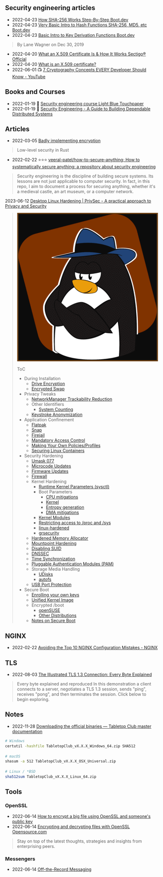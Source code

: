 ## Security engineering articles
- 2022-04-23 [How SHA-256 Works Step-By-Step Boot.dev](https://blog.boot.dev/cryptography/how-sha-2-works-step-by-step-sha-256/)
- 2022-04-23 [Very Basic Intro to Hash Functions SHA-256, MD5, etc Boot.dev](https://blog.boot.dev/cryptography/very-basic-intro-to-hash-functions-sha-256-md-5-etc/)
- 2022-04-23 [Basic Intro to Key Derivation Functions Boot.dev](https://blog.boot.dev/cryptography/key-derivation-functions/)
> By Lane Wagner on Dec 30, 2019
- 2022-04-20 [What an X.509 Certificate Is & How It Works Sectigo® Official](https://sectigo.com/resource-library/what-is-x509-certificate)
- 2022-04-20 [What is an X.509 certificate?](https://www.techtarget.com/searchsecurity/definition/X509-certificate)
- 2022-06-01 📺 [7 Cryptography Concepts EVERY Developer Should Know - YouTube](https://www.youtube.com/watch?v=NuyzuNBFWxQ)


## Books and Courses
- 2022-01-19 🎥 [Security engineering course   Light Blue Touchpaper](https://www.lightbluetouchpaper.org/2022/01/19/security-engineering-course/)
- 2022-01-19 📕 [Security Engineering - A Guide to Building Dependable Distributed Systems](https://www.cl.cam.ac.uk/~rja14/book.html)

## Articles
- 2022-03-05 [Badly implementing encryption](https://ayende.com/blog/posts/series/196449-A/badly-implementing-encryption)
> Low-level security in Rust
- 2022-02-22 ⭐⭐⭐ [veeral-patel/how-to-secure-anything: How to systematically secure anything: a repository about security engineering](https://github.com/veeral-patel/how-to-secure-anything)
> Security engineering is the discipline of building secure systems.
> Its lessons are not just applicable to computer security. In fact, in this repo, I aim to document a process for securing anything, whether it's a medieval castle, an art museum, or a computer network.

2023-06-12 [Desktop Linux Hardening | PrivSec - A practical approach to Privacy and Security](https://privsec.dev/posts/linux/desktop-linux-hardening/)

> ![image-20230702153430958](./security-articles.assets/image-20230702153430958.png)
>
> ToC
>
> - During Installation
>   - [Drive Encryption](https://privsec.dev/posts/linux/desktop-linux-hardening/#drive-encryption)
>   - [Encrypted Swap](https://privsec.dev/posts/linux/desktop-linux-hardening/#encrypted-swap)
> - Privacy Tweaks
>   - [NetworkManager Trackability Reduction](https://privsec.dev/posts/linux/desktop-linux-hardening/#networkmanager-trackability-reduction)
>   - Other Identifiers
>     - [System Counting](https://privsec.dev/posts/linux/desktop-linux-hardening/#system-counting)
>   - [Keystroke Anonymization](https://privsec.dev/posts/linux/desktop-linux-hardening/#keystroke-anonymization)
> - Application Confinement
>   - [Flatpak](https://privsec.dev/posts/linux/desktop-linux-hardening/#flatpak)
>   - [Snap](https://privsec.dev/posts/linux/desktop-linux-hardening/#snap)
>   - [Firejail](https://privsec.dev/posts/linux/desktop-linux-hardening/#firejail)
>   - [Mandatory Access Control](https://privsec.dev/posts/linux/desktop-linux-hardening/#mandatory-access-control)
>   - [Making Your Own Policies/Profiles](https://privsec.dev/posts/linux/desktop-linux-hardening/#making-your-own-policiesprofiles)
>   - [Securing Linux Containers](https://privsec.dev/posts/linux/desktop-linux-hardening/#securing-linux-containers)
> - Security Hardening
>   - [Umask 077](https://privsec.dev/posts/linux/desktop-linux-hardening/#umask-077)
>   - [Microcode Updates](https://privsec.dev/posts/linux/desktop-linux-hardening/#microcode-updates)
>   - [Firmware Updates](https://privsec.dev/posts/linux/desktop-linux-hardening/#firmware-updates)
>   - [Firewall](https://privsec.dev/posts/linux/desktop-linux-hardening/#firewall)
>   - Kernel Hardening
>     - [Runtime Kernel Parameters (sysctl)](https://privsec.dev/posts/linux/desktop-linux-hardening/#runtime-kernel-parameters-sysctl)
>     - Boot Parameters
>       - [CPU mitigations](https://privsec.dev/posts/linux/desktop-linux-hardening/#cpu-mitigations)
>       - [Kernel](https://privsec.dev/posts/linux/desktop-linux-hardening/#kernel)
>       - [Entropy generation](https://privsec.dev/posts/linux/desktop-linux-hardening/#entropy-generation)
>       - [DMA mitigations](https://privsec.dev/posts/linux/desktop-linux-hardening/#dma-mitigations)
>     - [Kernel Modules](https://privsec.dev/posts/linux/desktop-linux-hardening/#kernel-modules)
>     - [Restricting access to /proc and /sys](https://privsec.dev/posts/linux/desktop-linux-hardening/#restricting-access-to-proc-and-sys)
>     - [linux-hardened](https://privsec.dev/posts/linux/desktop-linux-hardening/#linux-hardened)
>     - [grsecurity](https://privsec.dev/posts/linux/desktop-linux-hardening/#grsecurity)
>   - [Hardened Memory Allocator](https://privsec.dev/posts/linux/desktop-linux-hardening/#hardened-memory-allocator)
>   - [Mountpoint Hardening](https://privsec.dev/posts/linux/desktop-linux-hardening/#mountpoint-hardening)
>   - [Disabling SUID](https://privsec.dev/posts/linux/desktop-linux-hardening/#disabling-suid)
>   - [DNSSEC](https://privsec.dev/posts/linux/desktop-linux-hardening/#dnssec)
>   - [Time Synchronization](https://privsec.dev/posts/linux/desktop-linux-hardening/#time-synchronization)
>   - [Pluggable Authentication Modules (PAM)](https://privsec.dev/posts/linux/desktop-linux-hardening/#pluggable-authentication-modules-pam)
>   - Storage Media Handling
>     - [UDisks](https://privsec.dev/posts/linux/desktop-linux-hardening/#udisks)
>     - [autofs](https://privsec.dev/posts/linux/desktop-linux-hardening/#autofs)
>   - [USB Port Protection](https://privsec.dev/posts/linux/desktop-linux-hardening/#usb-port-protection)
> - Secure Boot
>   - [Enrolling your own keys](https://privsec.dev/posts/linux/desktop-linux-hardening/#enrolling-your-own-keys)
>   - [Unified Kernel Image](https://privsec.dev/posts/linux/desktop-linux-hardening/#unified-kernel-image)
>   - Encrypted /boot
>     - [openSUSE](https://privsec.dev/posts/linux/desktop-linux-hardening/#opensuse)
>     - [Other Distributions](https://privsec.dev/posts/linux/desktop-linux-hardening/#other-distributions)
>   - [Notes on Secure Boot](https://privsec.dev/posts/linux/desktop-linux-hardening/#notes-on-secure-boot)

## NGINX
- 2022-02-22 [Avoiding the Top 10 NGINX Configuration Mistakes - NGINX](https://www.nginx.com/blog/avoiding-top-10-nginx-configuration-mistakes/)

## TLS

- 2022-08-03 [The Illustrated TLS 1.3 Connection: Every Byte Explained](https://tls13.xargs.org/)
> Every byte explained and reproduced
> In this demonstration a client connects to a server, negotiates a TLS 1.3 session, sends "ping", receives "pong", and then terminates the session. Click below to begin exploring.

## Notes
- 2022-11-28 [Downloading the official binaries — Tabletop Club master documentation](https://tabletop-club.readthedocs.io/en/latest/general/download/downloading_binaries.html)

```sh
# Windows
certutil -hashfile TabletopClub_vX.X.X_Windows_64.zip SHA512

# macOS
shasum -a 512 TabletopClub_vX.X.X_OSX_Universal.zip

# Linux / *BSD
sha512sum TabletopClub_vX.X.X_Linux_64.zip
```
## Tools

### OpenSSL

- 2022-06-14 [How to encrypt a big file using OpenSSL and someone's public key](https://www.czeskis.com/random/openssl-encrypt-file.html)
- 2022-06-14 [Encrypting and decrypting files with OpenSSL Opensource.com](https://opensource.com/article/21/4/encryption-decryption-openssl)
> Stay on top of the latest thoughts, strategies and insights from enterprising peers.

### Messengers
- 2022-06-14 [Off-the-Record Messaging](https://otr.cypherpunks.ca/)

